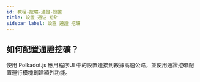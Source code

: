```yaml
---
id: 教程-挖礦-通證-設置
title: 设置 通证 挖矿
sidebar_label: 設置 通證 挖礦
---
```


## 如何配置通證挖礦？

使用 Polkadot.js 應用程序UI 中的設置連接到數據高速公路，並使用通證挖礦配置運行模塊創建額外功能。
